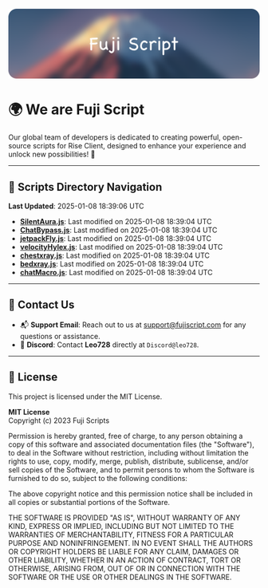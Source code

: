 ![Banner](.github/b.webp)

# 🌍 **We are Fuji Script**

Our global team of developers is dedicated to creating powerful, open-source scripts for Rise Client, designed to enhance your experience and unlock new possibilities! 🌟

---
<!-- SCRIPTS_NAVIGATION_START -->
## 📂 **Scripts Directory Navigation**

**Last Updated**: 2025-01-08 18:39:06 UTC

- **[SilentAura.js](scripts/SilentAura.js)**: Last modified on 2025-01-08 18:39:04 UTC
- **[ChatBypass.js](scripts/ChatBypass.js)**: Last modified on 2025-01-08 18:39:04 UTC
- **[jetpackFly.js](scripts/jetpackFly.js)**: Last modified on 2025-01-08 18:39:04 UTC
- **[velocityHylex.js](scripts/velocityHylex.js)**: Last modified on 2025-01-08 18:39:04 UTC
- **[chestxray.js](scripts/chestxray.js)**: Last modified on 2025-01-08 18:39:04 UTC
- **[bedxray.js](scripts/bedxray.js)**: Last modified on 2025-01-08 18:39:04 UTC
- **[chatMacro.js](scripts/chatMacro.js)**: Last modified on 2025-01-08 18:39:04 UTC

<!-- SCRIPTS_NAVIGATION_END -->

---

## 💬 **Contact Us**  
- 📬 **Support Email**: Reach out to us at [support@fujiscript.com](mailto:support@fujiscript.com) for any questions or assistance.  
- 💬 **Discord**: Contact **Leo728** directly at `Discord@leo728`.

---

## 📜 **License**

This project is licensed under the MIT License.  

**MIT License**  
Copyright (c) 2023 Fuji Scripts  

Permission is hereby granted, free of charge, to any person obtaining a copy of this software and associated documentation files (the "Software"), to deal in the Software without restriction, including without limitation the rights to use, copy, modify, merge, publish, distribute, sublicense, and/or sell copies of the Software, and to permit persons to whom the Software is furnished to do so, subject to the following conditions:  

The above copyright notice and this permission notice shall be included in all copies or substantial portions of the Software.  

THE SOFTWARE IS PROVIDED "AS IS", WITHOUT WARRANTY OF ANY KIND, EXPRESS OR IMPLIED, INCLUDING BUT NOT LIMITED TO THE WARRANTIES OF MERCHANTABILITY, FITNESS FOR A PARTICULAR PURPOSE AND NONINFRINGEMENT. IN NO EVENT SHALL THE AUTHORS OR COPYRIGHT HOLDERS BE LIABLE FOR ANY CLAIM, DAMAGES OR OTHER LIABILITY, WHETHER IN AN ACTION OF CONTRACT, TORT OR OTHERWISE, ARISING FROM, OUT OF OR IN CONNECTION WITH THE SOFTWARE OR THE USE OR OTHER DEALINGS IN THE SOFTWARE.  
